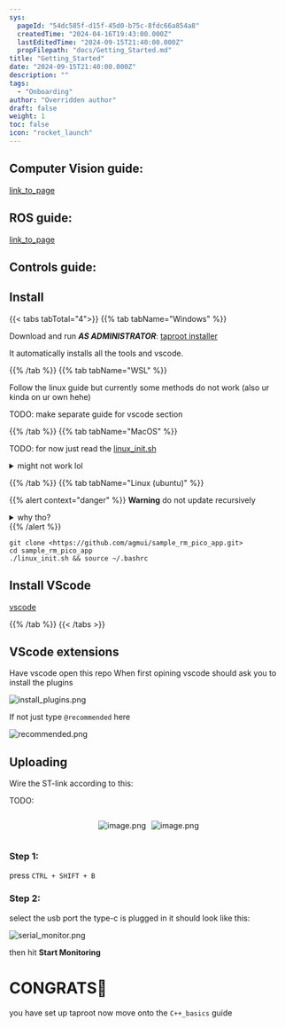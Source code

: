 ```yaml
---
sys:
  pageId: "54dc585f-d15f-45d0-b75c-8fdc66a854a8"
  createdTime: "2024-04-16T19:43:00.000Z"
  lastEditedTime: "2024-09-15T21:40:00.000Z"
  propFilepath: "docs/Getting_Started.md"
title: "Getting_Started"
date: "2024-09-15T21:40:00.000Z"
description: ""
tags:
  - "Onboarding"
author: "Overridden author"
draft: false
weight: 1
toc: false
icon: "rocket_launch"
---
```


## Computer Vision guide:

[link_to_page](86d45bc0-388b-4d26-8848-44f255f73d0e)

## ROS guide:

[link_to_page](3c76c1de-ec8f-46d6-8b0a-294005edc2d5)

## Controls guide:

## Install

{{< tabs tabTotal="4">}}
{{% tab tabName="Windows" %}}

Download and run _**AS ADMINISTRATOR**_: [taproot installer](https://github.com/Thornbots/TeachingFreshies/releases/tag/1.0)

It automatically installs all the tools and vscode.

{{% /tab %}}
{{% tab tabName="WSL" %}}

Follow the linux guide but currently some methods do not work (also ur kinda on ur own hehe)

TODO: make separate guide for vscode section

{{% /tab %}}
{{% tab tabName="MacOS" %}}

TODO: for now just read the [linux_init.sh](https://github.com/agmui/sample_rm_pico_app/blob/main/linux_init.sh)

<details>
<summary>might not work lol</summary>

`brew install libusb pkg-config`

Next install: [vscode](https://code.visualstudio.com/Download)

</details>

{{% /tab %}}
{{% tab tabName="Linux (ubuntu)" %}}

{{% alert context="danger" %}}
**Warning** do not update recursively
<details>
<summary>why tho?</summary>
There are some submodules that may go on for a while (like tinyusb) and I highly
recommend you don't need to get them.
If you want to see what submodules I update just look in `linux_init.sh`
</details>
{{% /alert %}}

```shell
git clone <https://github.com/agmui/sample_rm_pico_app.git>
cd sample_rm_pico_app
./linux_init.sh && source ~/.bashrc
```

## Install VScode

[vscode](https://code.visualstudio.com/Download)

{{% /tab %}}
{{< /tabs >}}

## VScode extensions

Have vscode open this repo
When first opining vscode should ask you to install the plugins

![install_plugins.png](https://prod-files-secure.s3.us-west-2.amazonaws.com/d518164a-d88e-44d1-a4ee-3adb3bd8bce0/89bd30f0-1825-4e77-867b-0a41ce370880/install_plugins.png?X-Amz-Algorithm=AWS4-HMAC-SHA256&X-Amz-Content-Sha256=UNSIGNED-PAYLOAD&X-Amz-Credential=ASIAZI2LB466ZH55WVSY%2F20250416%2Fus-west-2%2Fs3%2Faws4_request&X-Amz-Date=20250416T170729Z&X-Amz-Expires=3600&X-Amz-Security-Token=IQoJb3JpZ2luX2VjEMD%2F%2F%2F%2F%2F%2F%2F%2F%2F%2FwEaCXVzLXdlc3QtMiJIMEYCIQCgl3m7qRb%2BTlizngObZxRtDcpmdrdJM%2B47UHCtkR8jRgIhAImiBmxFu7LekErQTEsnO92n9Yt2dJ3mezZc5Ze5YkFBKv8DCEkQABoMNjM3NDIzMTgzODA1IgygQNIZ%2FOu%2FP%2BkZo3Mq3AMWOPQfwwh%2F%2BLzZ6hEYpQFZR4u2IJjddFBzGQw6xBdklsM5%2BPsgdyQ68xY7iG4tM936CAL7QhG%2FW7CkoJKTEumXk%2FBvv2ue79auYoDGU8UVf3nDcLagdYcZsovDSnLlrqruhTqKZV5ckcD2U91%2FHGzwuoZNeSbd4oSIL%2BX9zGPH%2B%2FEnwXZIFSraPYHkyWs23eYmUPfdlYYdTNaSBM6zseUKu2r%2FbForrydvGFDJYqvElUIEbT1xQNzcCP1VeYGdvwt8AmlCsG8KhmEmWn4k6aC4GWKWeY3lazz%2B4H0aNmts0p%2FdgaTqlgRbzglkftWCbJEGpNnkS9MRs%2Be4c1TJkgzjn92753l7UT%2BmDU%2FM7a643sxJEBt1HUyJOMZKmtrnCSU%2FmOfRb8IPBoqGh9luYr3b8htkjNCN4LykcqHFM5MH98tQ%2FP86jb%2BwNW8Eb8sZsxrv7LCJ74zZohxlNvG88syJFJNIQx%2FhFwBuK5qArELZWRwY%2BbMim5wDS4qduHaE1d5%2BmAUmhKxt5LkCVksJ4SmQZ2WaaJQ9CIG2PH1MzLdtWYKDiAIgHYNSzboVMXUrHEL%2BMmVcC6RxTUiTKnssR0uxVyco30VCupU36rZRDMUAb4x5PuZiiZmY1Zd%2FCzDuqv%2B%2FBjqkAcjFoh4kSqdRMRG0mzJNwmzqhG4BczS8GeqzTU09vVq03K9ZIu3m%2F4T2pfVuKHZG2WuCXnn2ifH5BKpkOX5ae5gvyqEn82DYDI1A9XjkR9SCDz6RlyIrP4qIfanKuoSX6UZOcRjjpiQH%2FqXMFg4zKa2c8yQc02%2FMZ%2FDIgZliMxnsGRCAOGSRiaPdS8r4vwigeSXZeZHz6F5V2cGkjMNo%2BdXeyxJ0&X-Amz-Signature=2f6d2f773c1a08e9ac4f1c2914e455ad0ae3da8af9c71fbd603850200fa3d29f&X-Amz-SignedHeaders=host&x-id=GetObject)

If not just type `@recommended` here  

![recommended.png](https://prod-files-secure.s3.us-west-2.amazonaws.com/d518164a-d88e-44d1-a4ee-3adb3bd8bce0/61e661e9-5d85-4dfc-be0d-8d2097a5e793/recommended.png?X-Amz-Algorithm=AWS4-HMAC-SHA256&X-Amz-Content-Sha256=UNSIGNED-PAYLOAD&X-Amz-Credential=ASIAZI2LB466ZH55WVSY%2F20250416%2Fus-west-2%2Fs3%2Faws4_request&X-Amz-Date=20250416T170729Z&X-Amz-Expires=3600&X-Amz-Security-Token=IQoJb3JpZ2luX2VjEMD%2F%2F%2F%2F%2F%2F%2F%2F%2F%2FwEaCXVzLXdlc3QtMiJIMEYCIQCgl3m7qRb%2BTlizngObZxRtDcpmdrdJM%2B47UHCtkR8jRgIhAImiBmxFu7LekErQTEsnO92n9Yt2dJ3mezZc5Ze5YkFBKv8DCEkQABoMNjM3NDIzMTgzODA1IgygQNIZ%2FOu%2FP%2BkZo3Mq3AMWOPQfwwh%2F%2BLzZ6hEYpQFZR4u2IJjddFBzGQw6xBdklsM5%2BPsgdyQ68xY7iG4tM936CAL7QhG%2FW7CkoJKTEumXk%2FBvv2ue79auYoDGU8UVf3nDcLagdYcZsovDSnLlrqruhTqKZV5ckcD2U91%2FHGzwuoZNeSbd4oSIL%2BX9zGPH%2B%2FEnwXZIFSraPYHkyWs23eYmUPfdlYYdTNaSBM6zseUKu2r%2FbForrydvGFDJYqvElUIEbT1xQNzcCP1VeYGdvwt8AmlCsG8KhmEmWn4k6aC4GWKWeY3lazz%2B4H0aNmts0p%2FdgaTqlgRbzglkftWCbJEGpNnkS9MRs%2Be4c1TJkgzjn92753l7UT%2BmDU%2FM7a643sxJEBt1HUyJOMZKmtrnCSU%2FmOfRb8IPBoqGh9luYr3b8htkjNCN4LykcqHFM5MH98tQ%2FP86jb%2BwNW8Eb8sZsxrv7LCJ74zZohxlNvG88syJFJNIQx%2FhFwBuK5qArELZWRwY%2BbMim5wDS4qduHaE1d5%2BmAUmhKxt5LkCVksJ4SmQZ2WaaJQ9CIG2PH1MzLdtWYKDiAIgHYNSzboVMXUrHEL%2BMmVcC6RxTUiTKnssR0uxVyco30VCupU36rZRDMUAb4x5PuZiiZmY1Zd%2FCzDuqv%2B%2FBjqkAcjFoh4kSqdRMRG0mzJNwmzqhG4BczS8GeqzTU09vVq03K9ZIu3m%2F4T2pfVuKHZG2WuCXnn2ifH5BKpkOX5ae5gvyqEn82DYDI1A9XjkR9SCDz6RlyIrP4qIfanKuoSX6UZOcRjjpiQH%2FqXMFg4zKa2c8yQc02%2FMZ%2FDIgZliMxnsGRCAOGSRiaPdS8r4vwigeSXZeZHz6F5V2cGkjMNo%2BdXeyxJ0&X-Amz-Signature=b31a93d9a54808a4b71b79e404e4e0ea88517369f03cc1f6f71d3438faa7699d&X-Amz-SignedHeaders=host&x-id=GetObject)

## Uploading

Wire the ST-link according to this:

TODO:

<div style="display: flex;flex-direction: row; column-gap:10px; max-width: 630px;justify-content: center;">
<div>

![image.png](https://prod-files-secure.s3.us-west-2.amazonaws.com/d518164a-d88e-44d1-a4ee-3adb3bd8bce0/210ecb78-1116-4d7b-b9b7-2292f66fa2c2/image.png?X-Amz-Algorithm=AWS4-HMAC-SHA256&X-Amz-Content-Sha256=UNSIGNED-PAYLOAD&X-Amz-Credential=ASIAZI2LB466XSVYJUUY%2F20250416%2Fus-west-2%2Fs3%2Faws4_request&X-Amz-Date=20250416T170732Z&X-Amz-Expires=3600&X-Amz-Security-Token=IQoJb3JpZ2luX2VjEMH%2F%2F%2F%2F%2F%2F%2F%2F%2F%2FwEaCXVzLXdlc3QtMiJGMEQCIGSd2tc0Dwl2zdZE9XPkTSYWKuhOlK6PI8OXm9%2BT4IDyAiBkmpfTuPDdM6X%2Fzb6sHXeCjfiqfinLfnm7NSATjZ0ycyr%2FAwhKEAAaDDYzNzQyMzE4MzgwNSIMbMR8y01EvJAHC7OrKtwDhGVqKtb8zo9m9JofXxXCwHknv%2BcO41h%2BAmEN3rmKGaBCeLPmU30gbOVOtZ6uhfEIhUHvqmbAhbsW9QbUa7iinCCSOtqFtNh7A9flKmCNz8Ro2PVqQIJ21%2Blba%2BMW4CPn3eJGhmb0f5JIC%2FcnedADy0DxZ4IL%2BiswIXERucd49QIlObgnH%2FqkOmBoPaNHlwS1FHgcCM8trZkQWlOQw%2FpNYj4nnE98y2u7tDG3EGRPjHXQY7QrY6q%2Fzd3f%2Bm7PcgS4QO33%2Fku9LjQc56A3qOC5Zor62m9Vahw81UxXi9RbwniJSlk5QDp8KN8YQJE2UpGQCedJS0fbmHCMdJd7UdjlPaJoLn9qHFM0gGDYe3%2B4F1ItFuTBhhrzYTFHZx%2FC9NC5pAALI26ty0RaKJPPNDRJnsUbU2sD2xd4qi4mJLyAHgg7pj7OBnWApRMyBP4sbEIhay5WRosZT5%2B2gJPWTnyUbXXIy6OxvWK09DfmkK0cX1qpIUihcyNrptKPhjD0Fd02yBURhrlU7pp%2FoTmIgS02e8ALFEY0HCiDXfz25qcUGF4eJVUg4Kbpl3lVBhr77pNdbuTM%2FqOsV0GlPRuw1dQgL%2BssqoYPkNb6iNaOMtFv7J5MG8Bkfl7nGERiy70w%2BMX%2FvwY6pgF66l3NWIFFSFN16oV4TRGjTETIjkTa6PI3OKglqxtsLgeZDyWiL3lRBqTHavjnu8Jlfr%2BmIZET3OU5QCrILwaM3olMy6S2UFBYy1VNNg1iqTZZEvnvsK0wgHykN4C2shfHr%2FoYXUe4V5iDRlxynJPwneZ4%2FSPLH3NHpIvLdk0qA5aXGaC5kFuNZe4CK8%2BTqU3RUe6O0p0Qo%2F3yG7HaIYPTn9h6rErT&X-Amz-Signature=67c19e34842a40ef69cff6291a22d4f33fb72f8d3d34af574c87efaa92093f9b&X-Amz-SignedHeaders=host&x-id=GetObject)

</div>
<div>

![image.png](https://prod-files-secure.s3.us-west-2.amazonaws.com/d518164a-d88e-44d1-a4ee-3adb3bd8bce0/33a0fd0f-8ca6-4a86-8e09-26e95ded1fff/image.png?X-Amz-Algorithm=AWS4-HMAC-SHA256&X-Amz-Content-Sha256=UNSIGNED-PAYLOAD&X-Amz-Credential=ASIAZI2LB4666SYILBLU%2F20250416%2Fus-west-2%2Fs3%2Faws4_request&X-Amz-Date=20250416T170732Z&X-Amz-Expires=3600&X-Amz-Security-Token=IQoJb3JpZ2luX2VjEMH%2F%2F%2F%2F%2F%2F%2F%2F%2F%2FwEaCXVzLXdlc3QtMiJIMEYCIQClB90%2FaMHbuX28SkplwrRIE%2FjwuL1WVIJBAnsdoCKPPAIhAOndHCcvbQIKZa3AS1OkrLjAu9OdOnLIGCF8vrz%2FZfSfKv8DCEoQABoMNjM3NDIzMTgzODA1IgzVZ6ymiyMGzE0xD70q3AMAVIbcGawIeXbtqyg6BrmZ9vDt%2FDvMtthCwsYN%2B8%2FGJyJptADAJNenC2VKwKjJST5gQGf9xyOUMwFoXZ8x0UPvfeOhtF%2Ba868GzRIlzBiBvDeQaCEtWv2YqR20ty%2B14Zq7xJ1tHu7wkfPCJZ%2FnfpowB%2F2Akt2upHLMx8vq0p4k2ryJcOyFmDqUfjF2MXhhyGxM7U5NwDG0RrQsfLkTIYM25FpodSNLhDrI2bxIKB8I76HyBVIYJY4KDvDxDD4CwW2kFg4ZDhhEkikOT6x5ricz5mhJaycTLyGKnMItrglK4%2FsZnpQaFlAyhUPOjez1f8Wctq%2FslUVAbHbrlFPoUFa3s74uP2hifVoFlGmUgIGrHV2ijHtJL8oYEocvFPJ9ePjbn5juxWIe%2FaIRmGNVukQK5KmeDrKIGuhWFltWAYr3mBlntiTgWTrAIC1ZXxMzC7qcVVl7%2BxJ42tBaztPWx%2BfAZSODsoSLIc01WHu5OjmY%2Fly4D%2BzkvZwJedK758FrPtPfBegUsMKk%2BfMbv8uaqC8m24PvFRTiCo6JrwhfvwrzpDK0uvXorQ7BEiCCG%2F07IluMchytNMoFv8ENcJREa1dzdGqoTZIOi4b5nplDPAfRVJU4jEi%2FqqNEf2H9mTCUxv%2B%2FBjqkAQCtMNf3GLkK3YcP3hu2A0HMkx%2FgW5UiFLkpbzzvmxQ5ezcymbgN1umuj18wBlILEyRxE5gdQIt46rKstuxiGQ%2BgMwrg%2Bx57hxLXYDeiyetIVzJgsimSlxkyvWMy4O3a7MOL%2Futq1luxE1gFpz9Djssydo8JM3ehhbtKLzATXBduyXca8xpavgXGRiMUGbVPpPTf%2BkUqPBhfypIRRJfCzYNjGh0W&X-Amz-Signature=4a5169819cb4a82ddc283f45f4d7aa833a3719600ac9039eb0f004dddae1989c&X-Amz-SignedHeaders=host&x-id=GetObject)

</div>
</div>

### Step 1:

press `CTRL + SHIFT + B`

### Step 2:

select the usb port the type-c is plugged in it should look like this:

![serial_monitor.png](https://prod-files-secure.s3.us-west-2.amazonaws.com/d518164a-d88e-44d1-a4ee-3adb3bd8bce0/f03f4774-05d4-4393-b6a0-d5efb6d315ab/serial_monitor.png?X-Amz-Algorithm=AWS4-HMAC-SHA256&X-Amz-Content-Sha256=UNSIGNED-PAYLOAD&X-Amz-Credential=ASIAZI2LB466ZH55WVSY%2F20250416%2Fus-west-2%2Fs3%2Faws4_request&X-Amz-Date=20250416T170729Z&X-Amz-Expires=3600&X-Amz-Security-Token=IQoJb3JpZ2luX2VjEMD%2F%2F%2F%2F%2F%2F%2F%2F%2F%2FwEaCXVzLXdlc3QtMiJIMEYCIQCgl3m7qRb%2BTlizngObZxRtDcpmdrdJM%2B47UHCtkR8jRgIhAImiBmxFu7LekErQTEsnO92n9Yt2dJ3mezZc5Ze5YkFBKv8DCEkQABoMNjM3NDIzMTgzODA1IgygQNIZ%2FOu%2FP%2BkZo3Mq3AMWOPQfwwh%2F%2BLzZ6hEYpQFZR4u2IJjddFBzGQw6xBdklsM5%2BPsgdyQ68xY7iG4tM936CAL7QhG%2FW7CkoJKTEumXk%2FBvv2ue79auYoDGU8UVf3nDcLagdYcZsovDSnLlrqruhTqKZV5ckcD2U91%2FHGzwuoZNeSbd4oSIL%2BX9zGPH%2B%2FEnwXZIFSraPYHkyWs23eYmUPfdlYYdTNaSBM6zseUKu2r%2FbForrydvGFDJYqvElUIEbT1xQNzcCP1VeYGdvwt8AmlCsG8KhmEmWn4k6aC4GWKWeY3lazz%2B4H0aNmts0p%2FdgaTqlgRbzglkftWCbJEGpNnkS9MRs%2Be4c1TJkgzjn92753l7UT%2BmDU%2FM7a643sxJEBt1HUyJOMZKmtrnCSU%2FmOfRb8IPBoqGh9luYr3b8htkjNCN4LykcqHFM5MH98tQ%2FP86jb%2BwNW8Eb8sZsxrv7LCJ74zZohxlNvG88syJFJNIQx%2FhFwBuK5qArELZWRwY%2BbMim5wDS4qduHaE1d5%2BmAUmhKxt5LkCVksJ4SmQZ2WaaJQ9CIG2PH1MzLdtWYKDiAIgHYNSzboVMXUrHEL%2BMmVcC6RxTUiTKnssR0uxVyco30VCupU36rZRDMUAb4x5PuZiiZmY1Zd%2FCzDuqv%2B%2FBjqkAcjFoh4kSqdRMRG0mzJNwmzqhG4BczS8GeqzTU09vVq03K9ZIu3m%2F4T2pfVuKHZG2WuCXnn2ifH5BKpkOX5ae5gvyqEn82DYDI1A9XjkR9SCDz6RlyIrP4qIfanKuoSX6UZOcRjjpiQH%2FqXMFg4zKa2c8yQc02%2FMZ%2FDIgZliMxnsGRCAOGSRiaPdS8r4vwigeSXZeZHz6F5V2cGkjMNo%2BdXeyxJ0&X-Amz-Signature=882917d5c833f3340a982406226e2249ddcf3c749883f6300b4b7ebd66d4d3b7&X-Amz-SignedHeaders=host&x-id=GetObject)

then hit **Start Monitoring**

# CONGRATS🎉

you have set up taproot now move onto the `C++_basics` guide
